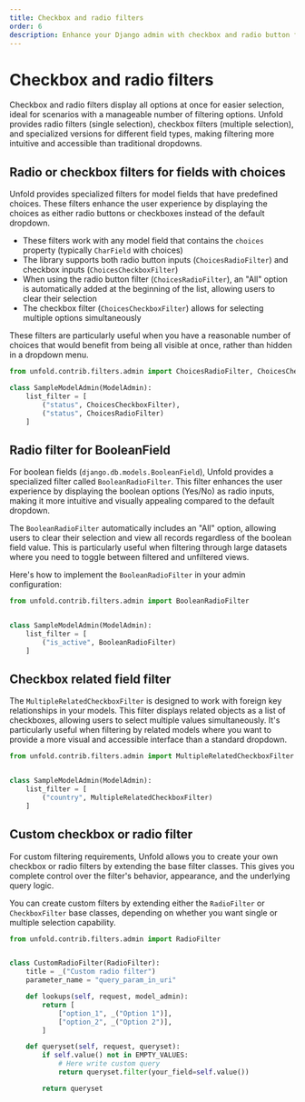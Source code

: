 ```yaml
---
title: Checkbox and radio filters
order: 6
description: Enhance your Django admin with checkbox and radio button filters for model fields with choices, boolean fields, and related fields, providing a more intuitive and user-friendly filtering experience.
---
```


# Checkbox and radio filters

Checkbox and radio filters display all options at once for easier selection, ideal for scenarios with a manageable number of filtering options. Unfold provides radio filters (single selection), checkbox filters (multiple selection), and specialized versions for different field types, making filtering more intuitive and accessible than traditional dropdowns.


## Radio or checkbox filters for fields with choices

Unfold provides specialized filters for model fields that have predefined choices. These filters enhance the user experience by displaying the choices as either radio buttons or checkboxes instead of the default dropdown.

- These filters work with any model field that contains the `choices` property (typically `CharField` with choices)
- The library supports both radio button inputs (`ChoicesRadioFilter`) and checkbox inputs (`ChoicesCheckboxFilter`)
- When using the radio button filter (`ChoicesRadioFilter`), an "All" option is automatically added at the beginning of the list, allowing users to clear their selection
- The checkbox filter (`ChoicesCheckboxFilter`) allows for selecting multiple options simultaneously

These filters are particularly useful when you have a reasonable number of choices that would benefit from being all visible at once, rather than hidden in a dropdown menu.

```python
from unfold.contrib.filters.admin import ChoicesRadioFilter, ChoicesCheckboxFilter

class SampleModelAdmin(ModelAdmin):
    list_filter = [
        ("status", ChoicesCheckboxFilter),
        ("status", ChoicesRadioFilter)
    ]
```

## Radio filter for BooleanField

For boolean fields (`django.db.models.BooleanField`), Unfold provides a specialized filter called `BooleanRadioFilter`. This filter enhances the user experience by displaying the boolean options (Yes/No) as radio inputs, making it more intuitive and visually appealing compared to the default dropdown.

The `BooleanRadioFilter` automatically includes an "All" option, allowing users to clear their selection and view all records regardless of the boolean field value. This is particularly useful when filtering through large datasets where you need to toggle between filtered and unfiltered views.

Here's how to implement the `BooleanRadioFilter` in your admin configuration:

```python
from unfold.contrib.filters.admin import BooleanRadioFilter


class SampleModelAdmin(ModelAdmin):
    list_filter = [
        ("is_active", BooleanRadioFilter)
    ]
```

## Checkbox related field filter

The `MultipleRelatedCheckboxFilter` is designed to work with foreign key relationships in your models. This filter displays related objects as a list of checkboxes, allowing users to select multiple values simultaneously. It's particularly useful when filtering by related models where you want to provide a more visual and accessible interface than a standard dropdown.

```python
from unfold.contrib.filters.admin import MultipleRelatedCheckboxFilter


class SampleModelAdmin(ModelAdmin):
    list_filter = [
        ("country", MultipleRelatedCheckboxFilter)
    ]
```

## Custom checkbox or radio filter

For custom filtering requirements, Unfold allows you to create your own checkbox or radio filters by extending the base filter classes. This gives you complete control over the filter's behavior, appearance, and the underlying query logic.

You can create custom filters by extending either the `RadioFilter` or `CheckboxFilter` base classes, depending on whether you want single or multiple selection capability.

```python
from unfold.contrib.filters.admin import RadioFilter


class CustomRadioFilter(RadioFilter):
    title = _("Custom radio filter")
    parameter_name = "query_param_in_uri"

    def lookups(self, request, model_admin):
        return [
            ["option_1", _("Option 1")],
            ["option_2", _("Option 2")],
        ]

    def queryset(self, request, queryset):
        if self.value() not in EMPTY_VALUES:
            # Here write custom query
            return queryset.filter(your_field=self.value())

        return queryset
```
